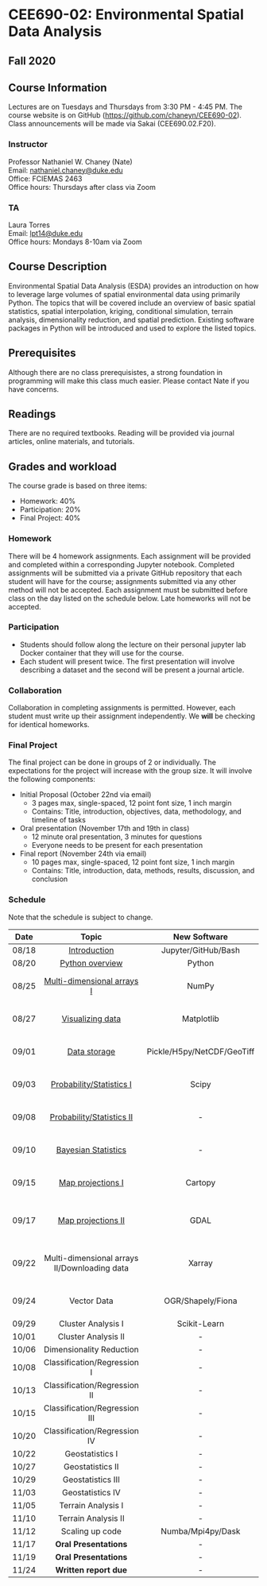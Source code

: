 # CEE690-02: Environmental Spatial Data Analysis
## Fall 2020

## Course Information
Lectures are on Tuesdays and Thursdays from 3:30 PM - 4:45 PM. The course website is on GitHub (https://github.com/chaneyn/CEE690-02). Class announcements will be made via Sakai (CEE690.02.F20).

### Instructor
Professor Nathaniel W. Chaney (Nate)  
Email: nathaniel.chaney@duke.edu  
Office: FCIEMAS 2463  
Office hours: Thursdays after class via Zoom

### TA
Laura Torres  
Email: lpt14@duke.edu   
Office hours: Mondays 8-10am via Zoom  

## Course Description
Environmental Spatial Data Analysis (ESDA) provides an introduction on how to leverage large volumes of spatial environmental data using primarily Python. The topics that will be covered include an overview of basic spatial statistics, spatial interpolation, kriging, conditional simulation, terrain analysis, dimensionality reduction, and spatial prediction. Existing software packages in Python will be introduced and used to explore the listed topics. 

## Prerequisites
Although there are no class prerequisistes, a strong foundation in programming will make this class much easier. Please contact Nate if you have concerns. 

## Readings
There are no required textbooks. Reading will be provided via journal articles, online materials, and tutorials.

## Grades and workload
The course grade is based on three items:
* Homework: 40%
* Participation: 20%
* Final Project: 40%

### Homework
There will be 4 homework assignments. Each assignment will be provided and completed within a corresponding Jupyter notebook. Completed assignments will be submitted via a private GitHub repository that each student will have for the course; assignments submitted via any other method will not be accepted. Each assignment must be submitted before class on the day listed on the schedule below. Late homeworks will not be accepted. 

### Participation
* Students should follow along the lecture on their personal jupyter lab Docker container that they will use for the course. 
* Each student will present twice. The first presentation will involve describing a dataset and the second will be present a journal article. 

### Collaboration
Collaboration in completing assignments is permitted. However, each student must write up their assignment independently. We **will** be checking for identical homeworks. 

### Final Project
The final project can be done in groups of 2 or individually. The expectations for the project will increase with the group size. It will involve the following components:
* Initial Proposal (October 22nd via email)
  * 3 pages max, single-spaced, 12 point font size, 1 inch margin
  * Contains: Title, introduction, objectives, data, methodology, and timeline of tasks
* Oral presentation (November 17th and 19th in class)
  * 12 minute oral presentation, 3 minutes for questions
  * Everyone needs to be present for each presentation
* Final report (November 24th via email)
  * 10 pages max, single-spaced, 12 point font size, 1 inch margin
  * Contains: Title, introduction, data, methods, results, discussion, and conclusion
  
### Schedule
Note that the schedule is subject to change.

|Date|Topic|New Software|Assignments|Article|
|:-:|:-:|:-:|:-:|:-:|
|08/18|[Introduction](https://github.com/chaneyn/ESDA_CEE690-02/blob/master/Lectures/Introduction.pdf)|Jupyter/GitHub/Bash|-|-|
|08/20|[Python overview](https://github.com/chaneyn/ESDA_CEE690-02/blob/master/Lectures/Python_Overview.ipynb)|Python|-|[Lin, J., 2012](https://journals.ametsoc.org/bams/article/93/12/1823/60266/Why-Python-Is-the-Next-Wave-in-Earth-Sciences)|
|08/25|[Multi-dimensional arrays I](https://github.com/chaneyn/ESDA_CEE690-02/blob/master/Lectures/Numpy.ipynb)|NumPy|-|[Lu et al., 2018](https://www.mdpi.com/2220-9964/7/8/313/htm) (Owen Daly)|
|08/27|[Visualizing data](https://github.com/chaneyn/ESDA_CEE690-02/blob/master/Lectures/Visualizing_Data.ipynb)|Matplotlib|-|[Rougier et al., 2014](https://journals.plos.org/ploscompbiol/article?id=10.1371/journal.pcbi.1003833) (Keqi He)|
|09/01|[Data storage](https://github.com/chaneyn/ESDA_CEE690-02/blob/master/Lectures/DataStorage.ipynb)|Pickle/H5py/NetCDF/GeoTiff|-|[Extance, 2016](https://www.nature.com/news/how-dna-could-store-all-the-world-s-data-1.20496) (Laura Torres)|
|09/03|[Probability/Statistics I](https://github.com/chaneyn/ESDA_CEE690-02/blob/master/Lectures/Intro2ProbabilityI.ipynb)|Scipy|-|[Holmes, 2018](https://medium.com/planet-stories/the-explosion-of-geospatial-data-and-the-rise-of-deep-learning-b22aa8fef519) (Celine Robinson)|
|09/08|[Probability/Statistics II](https://github.com/chaneyn/ESDA_CEE690-02/blob/master/Lectures/Intro2ProbabilityII.ipynb)|-|HW #1 due|[Walther and Moore, 2005](https://onlinelibrary.wiley.com/doi/10.1111/j.2005.0906-7590.04112.x) (Sarah Scott)|
|09/10|[Bayesian Statistics](https://cee-az-00.oit.duke.edu:50000/notebooks/ESDA_CEE690-02/Lectures/BayesianStatistics.ipynb)|-|-|[Prathvikumar, 2019](https://towardsdatascience.com/intro-to-bayesian-statistics-5056b43d248d) (Gary Jiang)|
|09/15|[Map projections I](https://github.com/chaneyn/ESDA_CEE690-02/blob/master/Lectures/MapProjectionsI.ipynb)|Cartopy|-|[Lapaine, 2017](https://link.springer.com/chapter/10.1007/978-3-319-51835-0_11) (Lijia Gao)|
|09/17|[Map projections II](https://github.com/chaneyn/ESDA_CEE690-02/blob/master/Lectures/MapProjectionsII.ipynb)|GDAL|-|[Asay, 2020](https://thenewstack.io/gdal-the-open-source-technology-behind-google-maps/) and [Simmon, 2017](https://medium.com/planet-stories/a-gentle-introduction-to-gdal-part-1-a3253eb96082) (Huda Aslam)|
|09/22|Multi-dimensional arrays II/Downloading data|Xarray|-|[Hoyer and Hamman, 2017](https://openresearchsoftware.metajnl.com/articles/10.5334/jors.148/) (Cary Shindell)|
|09/24|Vector Data|OGR/Shapely/Fiona|-|[Kreveld, 2006](https://citeseerx.ist.psu.edu/viewdoc/download?doi=10.1.1.109.2967&rep=rep1&type=pdf#:~:text=The%20research%20area%20of%20computational,an%20algorithm%20solves%20a%20problem.&text=Many%20basic%20problems%20of%20computational,or%20indirect%20use%20to%20GIS.) (Rundong Ji)|
|09/29|Cluster Analysis I|Scikit-Learn|-|TBD|
|10/01|Cluster Analysis II|-|-|TBD|
|10/06|Dimensionality Reduction|-|HW #2 due|-|
|10/08|Classification/Regression I|-|-|TBD (Huda Aslam)|
|10/13|Classification/Regression II|-|-|TBD|
|10/15|Classification/Regression III|-|-|TBD|
|10/20|Classification/Regression IV|-|-|TBD|
|10/22|Geostatistics I|-|**Proposal due**|TBD|
|10/27|Geostatistics II|-|HW #3 due|-|
|10/29|Geostatistics III|-|-|TBD|
|11/03|Geostatistics IV|-|-|TBD|
|11/05|Terrain Analysis I|-|-|TBD|
|11/10|Terrain Analysis II|-|-|TBD|
|11/12|Scaling up code|Numba/Mpi4py/Dask|-|TBD|
|11/17|**Oral Presentations**|-|-|-| 
|11/19|**Oral Presentations**|-|-|-| 
|11/24|**Written report due**|-|HW #4 due|-| 
